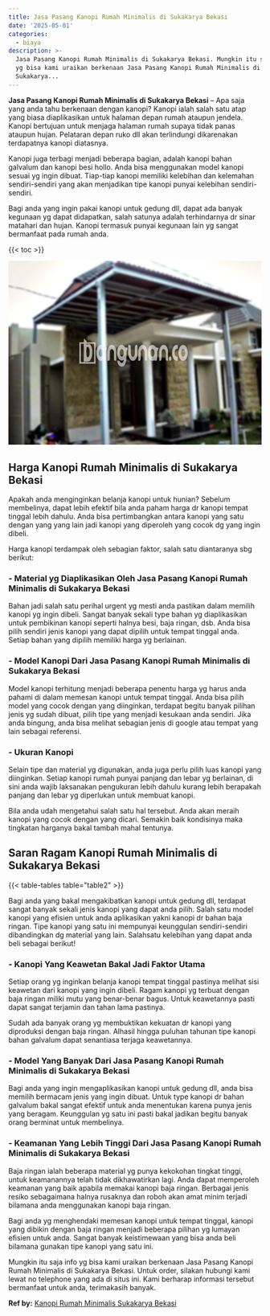 ```yaml
---
title: Jasa Pasang Kanopi Rumah Minimalis di Sukakarya Bekasi
date: '2025-05-01'
categories:
  - biaya
description: >-
  Jasa Pasang Kanopi Rumah Minimalis di Sukakarya Bekasi. Mungkin itu saja info
  yg bisa kami uraikan berkenaan Jasa Pasang Kanopi Rumah Minimalis di
  Sukakarya...
---
```


**Jasa Pasang Kanopi Rumah Minimalis di Sukakarya Bekasi** – Apa saja yang anda tahu berkenaan dengan kanopi? Kanopi ialah salah satu atap yang biasa diaplikasikan untuk halaman depan rumah ataupun jendela. Kanopi bertujuan untuk menjaga halaman rumah supaya tidak panas ataupun hujan. Pelataran depan ruko dll akan terlindungi dikarenakan terdapatnya kanopi diatasnya.

Kanopi juga terbagi menjadi beberapa bagian, adalah kanopi bahan galvalum dan kanopi besi hollo. Anda bisa menggunakan model kanopi sesuai yg ingin dibuat. Tiap-tiap kanopi memiliki kelebihan dan kelemahan sendiri-sendiri yang akan menjadikan tipe kanopi punyai kelebihan sendiri-sendiri.

Bagi anda yang ingin pakai kanopi untuk gedung dll, dapat ada banyak kegunaan yg dapat didapatkan, salah satunya adalah terhindarnya dr sinar matahari dan hujan. Kanopi termasuk punyai kegunaan lain yg sangat bermanfaat pada rumah anda.

{{< toc >}}

![Jasa Pasang Kanopi Rumah Minimalis di Sukakarya Bekasi](/images/harga-kanopi-minimalis-08.png)

## Harga Kanopi Rumah Minimalis di Sukakarya Bekasi

Apakah anda menginginkan belanja kanopi untuk hunian? Sebelum membelinya, dapat lebih efektif bila anda paham harga dr kanopi tempat tinggal lebih dahulu. Anda bisa pertimbangkan antara kanopi yang satu dengan yang yang lain jadi kanopi yang diperoleh yang cocok dg yang ingin dibeli.

Harga kanopi terdampak oleh sebagian faktor, salah satu diantaranya sbg berikut:

### \- Material yg Diaplikasikan Oleh Jasa Pasang Kanopi Rumah Minimalis di Sukakarya Bekasi

Bahan jadi salah satu perihal urgent yg mesti anda pastikan dalam memilih kanopi yg ingin dibeli. Sangat banyak sekali type bahan yg diaplikasikan untuk pembikinan kanopi seperti halnya besi, baja ringan, dsb. Anda bisa pilih sendiri jenis kanopi yang dapat dipilih untuk tempat tinggal anda. Setiap bahan yang dipilih memiliki harga yg berlainan.

### \- Model Kanopi Dari Jasa Pasang Kanopi Rumah Minimalis di Sukakarya Bekasi

Model kanopi terhitung menjadi beberapa penentu harga yg harus anda pahami di dalam memesan kanopi untuk tempat tinggal. Anda bisa pilih model yang cocok dengan yang diinginkan, terdapat begitu banyak pilihan jenis yg sudah dibuat, pilih tipe yang menjadi kesukaan anda sendiri. Jika anda bingung, anda bisa melihat sebagian jenis di google atau tempat yang lain sebagai referensi.

### \- Ukuran Kanopi

Selain tipe dan material yg digunakan, anda juga perlu pilih luas kanopi yang diinginkan. Setiap kanopi rumah punyai panjang dan lebar yg berlainan, di sini anda wajib laksanakan pengukuran lebih dahulu kurang lebih berapakah panjang dan lebar yg diperlukan untuk membuat kanopi.

Bila anda udah mengetahui salah satu hal tersebut. Anda akan meraih kanopi yang cocok dengan yang dicari. Semakin baik kondisinya maka tingkatan harganya bakal tambah mahal tentunya.

## Saran Ragam Kanopi Rumah Minimalis di Sukakarya Bekasi

{{< table-tables table="table2" >}}

Bagi anda yang bakal mengakibatkan kanopi untuk gedung dll, terdapat sangat banyak sekali jenis kanopi yang dapat anda pilih. Salah satu model kanopi yang efisien untuk anda aplikasikan yakni kanopi dr bahan baja ringan. Tipe kanopi yang satu ini mempunyai keunggulan sendiri-sendiri dibandingkan dg material yang lain. Salahsatu kelebihan yang dapat anda beli sebagai berikut!

### \- Kanopi Yang Keawetan Bakal Jadi Faktor Utama

Setiap orang yg inginkan belanja kanopi tempat tinggal pastinya melihat sisi keawetan dari kanopi yang ingin dibeli. Ragam kanopi yg terbuat dengan baja ringan miliki mutu yang benar-benar bagus. Untuk keawetannya pasti dapat sangat terjamin dan tahan lama pastinya.

Sudah ada banyak orang yg membuktikan kekuatan dr kanopi yang diproduksi dengan baja ringan. Alhasil hingga puluhan tahunan tipe kanopi bahan galvalum dapat senantiasa terjaga keawetannya.

### \- Model Yang Banyak Dari Jasa Pasang Kanopi Rumah Minimalis di Sukakarya Bekasi

Bagi anda yang ingin mengaplikasikan kanopi untuk gedung dll, anda bisa memilih bermacam jenis yang ingin dibuat. Untuk type kanopi dr bahan galvalum bakal sangat efektif untuk anda menentukan karena punya jenis yang beragam. Keunggulan yg satu ini pasti bakal jadikan begitu banyak orang berminat untuk membelinya.

### \- Keamanan Yang Lebih Tinggi Dari Jasa Pasang Kanopi Rumah Minimalis di Sukakarya Bekasi

Baja ringan ialah beberapa material yg punya kekokohan tingkat tinggi, untuk keamanannya telah tidak dikhawatirkan lagi. Anda dapat memperoleh keamanan yang baik apabila memakai kanopi baja ringan. Berbagai jenis resiko sebagaimana halnya rusaknya dan roboh akan amat minim terjadi bilamana anda menggunakan kanopi baja ringan.

Bagi anda yg menghendaki memesan kanopi untuk tempat tinggal, kanopi yang dibikin dengan baja ringan menjadi beberapa pilihan yg lumayan efisien untuk anda. Sangat banyak keistimewaan yang bisa anda beli bilamana gunakan tipe kanopi yang satu ini.

Mungkin itu saja info yg bisa kami uraikan berkenaan Jasa Pasang Kanopi Rumah Minimalis di Sukakarya Bekasi. Untuk order, silakan hubungi kami lewat no telephone yang ada di situs ini. Kami berharap informasi tersebut bermanfaat untuk anda, terimakasih banyak.

**Ref by:**  [Kanopi Rumah Minimalis Sukakarya Bekasi](https://id.wikipedia.org/wiki/Kanopi)

